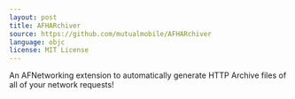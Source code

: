```yaml
---
layout: post
title: AFHARchiver
source: https://github.com/mutualmobile/AFHARchiver
language: objc
license: MIT License
---
```


An AFNetworking extension to automatically generate HTTP Archive files of all of your network requests!

